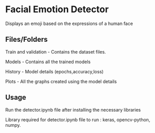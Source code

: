 # Facial Emotion Detector

Displays an emoji based on the expressions of a human face

## Files/Folders
Train and validation - Contains the dataset files.

Models - Contains all the trained models

History - Model details (epochs,accuracy,loss) 

Plots - All the graphs created using the model details



## Usage

Run the detector.ipynb file after installing the necessary libraries

Library required for detector.ipynb file to run : keras, opencv-python, numpy.
